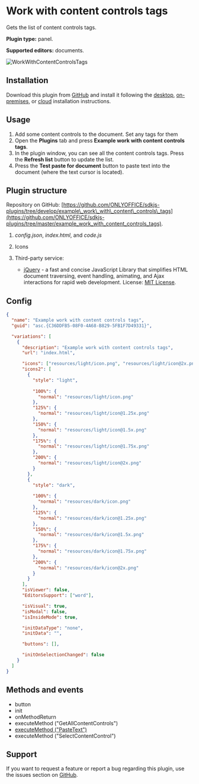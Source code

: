 # Work with content controls tags

Gets the list of content controls tags.

**Plugin type:** panel.

**Supported editors:** documents.

![WorkWithContentControlsTags](/assets/images/plugins/gifs/work-with-content-controls-tags.gif)

## Installation

Download this plugin from [GitHub](https://github.com/ONLYOFFICE/sdkjs-plugins/tree/master/example_work_with_content_controls_tags) and install it following the [desktop](/docs/plugin-and-macros/tutorials/installing/onlyoffice-desktop-editors.md), [on-premises](/docs/plugin-and-macros/tutorials/installing/onlyoffice-docs-on-premises.md), or [cloud](/docs/plugin-and-macros/tutorials/installing/onlyoffice-cloud.md) installation instructions.

## Usage

1. Add some content controls to the document. Set any tags for them
2. Open the **Plugins** tab and press **Example work with content controls tags**.
3. In the plugin window, you can see all the content controls tags. Press the **Refresh list** button to update the list.
4. Press the **Test paste for document** button to paste text into the document (where the text cursor is located).

## Plugin structure

Repository on GitHub: [https://github.com/ONLYOFFICE/sdkjs-plugins/tree/develop/example\_work\_with\_content\_controls\_tags](https://github.com/ONLYOFFICE/sdkjs-plugins/tree/master/example_work_with_content_controls_tags).

1. *config.json*, *index.html*, and *code.js*
   
2. Icons
   
3. Third-party service:
   
   - [jQuery](https://jquery.com) - a fast and concise JavaScript Library that simplifies HTML document traversing, event handling, animating, and Ajax interactions for rapid web development. License: [MIT License](https://github.com/ONLYOFFICE/sdkjs-plugins/blob/master/example_work_with_content_controls_tags/licenses/jQuery.license).

## Config

``` json
{
  "name": "Example work with content controls tags",
  "guid": "asc.{C36DDFB5-08F0-4A68-B829-5FB1F7D49331}",

  "variations": [
    {
      "description": "Example work with content controls tags",
      "url": "index.html",

      "icons": ["resources/light/icon.png", "resources/light/icon@2x.png"],
      "icons2": [
        {
          "style": "light",
                    
          "100%": {
            "normal": "resources/light/icon.png"
          },
          "125%": {
            "normal": "resources/light/icon@1.25x.png"
          },
          "150%": {
            "normal": "resources/light/icon@1.5x.png"
          },
          "175%": {
            "normal": "resources/light/icon@1.75x.png"
          },
          "200%": {
            "normal": "resources/light/icon@2x.png"
          }
        },
        {
          "style": "dark",
                    
          "100%": {
            "normal": "resources/dark/icon.png"
          },
          "125%": {
            "normal": "resources/dark/icon@1.25x.png"
          },
          "150%": {
            "normal": "resources/dark/icon@1.5x.png"
          },
          "175%": {
            "normal": "resources/dark/icon@1.75x.png"
          },
          "200%": {
            "normal": "resources/dark/icon@2x.png"
          }
        }
      ],
      "isViewer": false,
      "EditorsSupport": ["word"],

      "isVisual": true,
      "isModal": false,
      "isInsideMode": true,

      "initDataType": "none",
      "initData": "",

      "buttons": [],

      "initOnSelectionChanged": false
    }
  ]
}
```

## Methods and events

- button
- init
- onMethodReturn
- executeMethod ("GetAllContentControls")
- [executeMethod ("PasteText")](/docs/plugin-and-macros/interacting-with-editors/text-document-api/Methods/PasteText.md)
- executeMethod ("SelectContentControl")

## Support

If you want to request a feature or report a bug regarding this plugin, use the issues section on [GitHub](https://github.com/ONLYOFFICE/sdkjs-plugins/issues).

